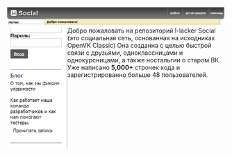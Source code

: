 ![header](readme/header.jpeg)
<img align="left" src="readme/menu.jpeg" alt="Меню" />
Добро пожаловать на репозиторий l-lacker Social (это социальная сеть, основанная на исходниках OpenVK Classic)
Она созданна с целью быстрой связи с друзьями, одноклассницами и однокурсницами, а также ностальгии о старом ВК.
Уже написано **5,000+** строчек кода и зарегистрированно больше 48 пользователей.